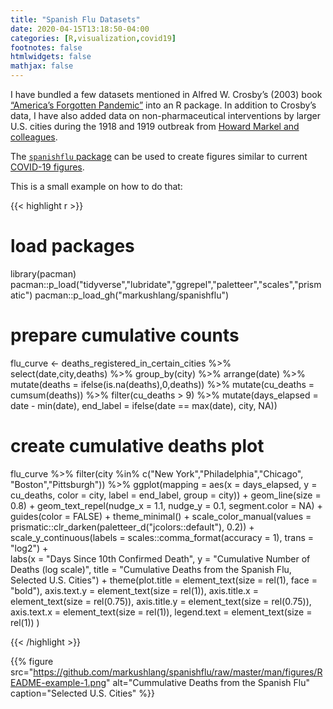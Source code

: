 ```yaml
---
title: "Spanish Flu Datasets"
date: 2020-04-15T13:18:50-04:00
categories: [R,visualization,covid19]
footnotes: false
htmlwidgets: false
mathjax: false
---
```


I have bundled a few datasets mentioned in Alfred W. Crosby’s (2003) book [“America’s Forgotten Pandemic”](https://www.amazon.com/Americas-Forgotten-Pandemic-Influenza-1918/dp/0521541751) into an R package. In addition to Crosby’s data, I have also added data on non-pharmaceutical interventions by larger U.S. cities during the 1918 and 1919 outbreak from [Howard Markel and colleagues](https://jamanetwork.com/journals/jama/fullarticle/208354).

The [`spanishflu` package](https://github.com/markushlang/spanishflu) can be used to create figures similar to current [COVID-19 figures](https://www.ft.com/coronavirus-latest).

This is a small example on how to do that:

{{< highlight r >}}

# load packages
library(pacman)
pacman::p_load("tidyverse","lubridate","ggrepel","paletteer","scales","prismatic")
pacman::p_load_gh("markushlang/spanishflu")

# prepare cumulative counts
flu_curve <- deaths_registered_in_certain_cities %>%
  select(date,city,deaths) %>%
  group_by(city) %>%
  arrange(date) %>%
  mutate(deaths = ifelse(is.na(deaths),0,deaths)) %>%
  mutate(cu_deaths = cumsum(deaths)) %>%
  filter(cu_deaths > 9) %>%
  mutate(days_elapsed = date - min(date),
         end_label = ifelse(date == max(date), city, NA))

# create cumulative deaths plot
flu_curve %>%
  filter(city %in% c("New York","Philadelphia","Chicago",
                     "Boston","Pittsburgh")) %>%
  ggplot(mapping = aes(x = days_elapsed, y = cu_deaths,
         color = city, label = end_label,
         group = city)) +
  geom_line(size = 0.8) +
  geom_text_repel(nudge_x = 1.1,
                  nudge_y = 0.1,
                  segment.color = NA) +
  guides(color = FALSE) +
  theme_minimal() +
  scale_color_manual(values = prismatic::clr_darken(paletteer_d("jcolors::default"), 0.2)) +
  scale_y_continuous(labels = scales::comma_format(accuracy = 1),
                     trans = "log2") +  
  labs(x = "Days Since 10th Confirmed Death",
       y = "Cumulative Number of Deaths (log scale)",
       title = "Cumulative Deaths from the Spanish Flu, Selected U.S. Cities") +
    theme(plot.title = element_text(size = rel(1), face = "bold"),
          axis.text.y = element_text(size = rel(1)),
          axis.title.x = element_text(size = rel(0.75)),
          axis.title.y = element_text(size = rel(0.75)),
          axis.text.x = element_text(size = rel(1)),
          legend.text = element_text(size = rel(1))
          )

{{< /highlight >}}

{{% figure src="https://github.com/markushlang/spanishflu/raw/master/man/figures/README-example-1.png" alt="Cummulative Deaths from the Spanish Flu" caption="Selected U.S. Cities" %}}
